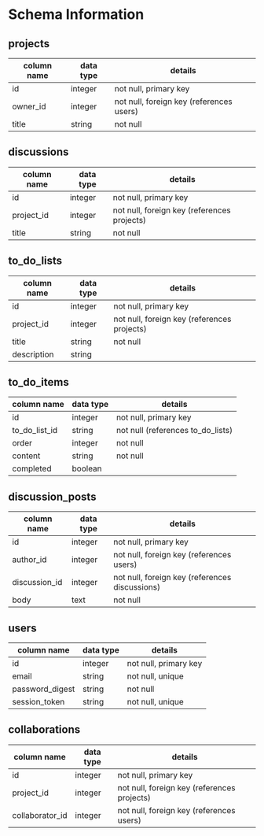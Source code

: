 # Schema Information

## projects
column name | data type | details
------------|-----------|-----------------------
id          | integer   | not null, primary key
owner_id    | integer   | not null, foreign key (references users)
title       | string    | not null

## discussions
column name | data type | details
------------|-----------|-----------------------
id          | integer   | not null, primary key
project_id  | integer   | not null, foreign key (references projects)
title       | string    | not null

## to_do_lists
column name | data type | details
------------|-----------|-----------------------
id          | integer   | not null, primary key
project_id  | integer   | not null, foreign key (references projects)
title       | string    | not null
description | string    |  

## to_do_items
column name   | data type | details
--------------|-----------|-----------------------
id            | integer   | not null, primary key
to_do_list_id | string    | not null (references to_do_lists)
order         | integer   | not null
content       | string    | not null
completed     | boolean   | 

## discussion_posts
column name   | data type | details
--------------|-----------|-----------------------
id            | integer   | not null, primary key
author_id     | integer   | not null, foreign key (references users)
discussion_id | integer   | not null, foreign key (references discussions)
body          | text      | not null

## users
column name     | data type | details
----------------|-----------|-----------------------
id              | integer   | not null, primary key
email           | string    | not null, unique
password_digest | string    | not null
session_token   | string    | not null, unique

## collaborations
column name     | data type | details
----------------|-----------|-----------------------
id              | integer   | not null, primary key
project_id      | integer   | not null, foreign key (references projects)
collaborator_id | integer   | not null, foreign key (references users)
